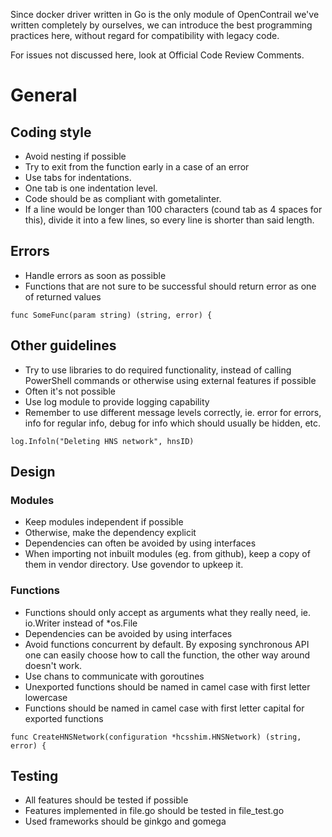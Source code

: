 Since docker driver written in Go is the only module of OpenContrail we've written completely by ourselves, we can introduce the best programming practices here, without regard for compatibility with legacy code.

For issues not discussed here, look at Official Code Review Comments.

# General

## Coding style

* Avoid nesting if possible
* Try to exit from the function early in a case of an error
* Use tabs for indentations.
* One tab is one indentation level.
* Code should be as compliant with gometalinter.
* If a line would be longer than 100 characters (cound tab as 4 spaces for this), divide it into a few lines, so every line is shorter than said length.

## Errors

* Handle errors as soon as possible
* Functions that are not sure to be successful should return error as one of returned values

```
func SomeFunc(param string) (string, error) {
```

## Other guidelines

* Try to use libraries to do required functionality, instead of calling PowerShell commands or otherwise using external features if possible
* Often it's not possible
* Use log module to provide logging capability
* Remember to use different message levels correctly, ie. error for errors, info for regular info, debug for info which should usually be hidden, etc.

```
log.Infoln("Deleting HNS network", hnsID)
```

## Design

### Modules

* Keep modules independent if possible
* Otherwise, make the dependency explicit
* Dependencies can often be avoided by using interfaces
* When importing not inbuilt modules (eg. from github), keep a copy of them in vendor directory. Use govendor to upkeep it.

### Functions

* Functions should only accept as arguments what they really need, ie. io.Writer instead of *os.File
* Dependencies can be avoided by using interfaces
* Avoid functions concurrent by default. By exposing synchronous API one can easily choose how to call the function, the other way around doesn't work.
* Use chans to communicate with goroutines
* Unexported functions should be named in camel case with first letter lowercase
* Functions should be named in camel case with first letter capital for exported functions

```
func CreateHNSNetwork(configuration *hcsshim.HNSNetwork) (string, error) {
```

## Testing

* All features should be tested if possible
* Features implemented in file.go should be tested in file_test.go
* Used frameworks should be ginkgo and gomega
